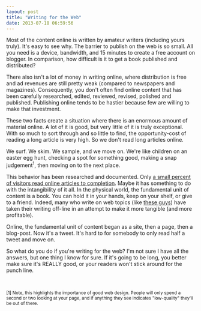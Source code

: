 ```yaml
---
layout: post
title: "Writing for the Web"
date: 2013-07-18 06:59:56
---
```


<p class="p1">
  Most of the content online is written by amateur writers (including yours truly). It's easy to see why. The barrier to publish on the web is so small. All you need is a device, bandwidth, and 15 minutes to create a free account on blogger. In comparison, how difficult is it to get a book published and distributed?
</p>

<p class="p1">
  There also isn't a lot of money in writing online, where distribution is free and ad revenues are still pretty weak (compared to newspapers and magazines). Consequently, you don't often find online content that has been carefully researched, edited, reviewed, revised, polished and published. Publishing online tends to be hastier because few are willing to make that investment.
</p>

<p class="p1">
  These two facts create a situation where there is an enormous amount of material online. A lot of it is good, but very little of it is truly exceptional. With so much to sort through and so little to find, the opportunity-cost of reading a long article is very high. So we don't read long articles online.
</p>

<p class="p1">
  We surf. We skim. We sample, and we move on. We're like children on an easter egg hunt, checking a spot for something good, making a snap judgement<sup>1</sup>, then moving on to the next place.
</p>

<p class="p1">
  This behavior has been <span class="s1">researched and documented</span>. Only <a href="http://www.slate.com/articles/technology/technology/2013/06/how_people_read_online_why_you_won_t_finish_this_article.single.html" ttarget="_blank" rel="noopener noreferrer"title="How People Read Online: Why you won't Finish this Article">a small percent of visitors read online articles to completion</a>. Maybe it has something to do with the intangibility of it all. In the physical world, the fundamental unit of content is a book. You can hold it in your hands, keep on your shelf, or give to a friend. Indeed, many who write on web topics (like <a href="http://alwaysreadthemanual.com" ttarget="_blank" rel="noopener noreferrer"title="The Manual">these guys</a>) have taken their writing off-line in an attempt to make it more tangible (and more profitable).
</p>

<p class="p1">
  Online, the fundamental unit of content began as a site, then a page, then a blog-post. Now it's a tweet. It's hard to for somebody to only read half a tweet and move on.
</p>

<p class="p1">
  So what do you do if you're writing for the web? I'm not sure I have all the answers, but one thing I know for sure. If it's going to be long, you better make sure it's REALLY good, or your readers won't stick around for the punch line.
</p>

<p class="p2">
   
</p>

<p class="p1">
  <small>[1] Note, this highlights the importance of good web design. People will only spend a second or two looking at your page, and if anything they see indicates "low-quality" they'll be out of there.</small>
</p>